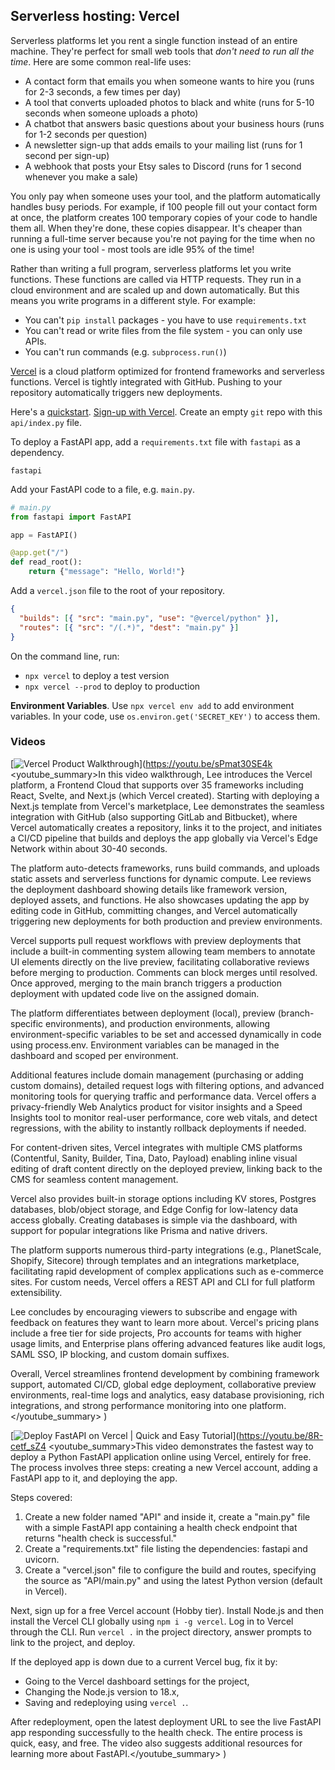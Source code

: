 ## Serverless hosting: Vercel

<!--

Why Vercel? I evaluated from https://survey.stackoverflow.co/2024/technology#2-cloud-platforms

- AWS, Azure, Google Cloud are too complex for beginners
- Cloudflare (next most popular, widely admired) Python support is in beta
- Hetzner (most admired), Supabase (next most admired) do not have a serverless platform
- Fly.io (next most admired) does not have a free tier
- Heroku (used in previous terms) is the least admired
- Vercel is both popular, admired, growing, has a free plan, and a simple API

-->

Serverless platforms let you rent a single function instead of an entire machine. They're perfect for small web tools that _don't need to run all the time_. Here are some common real-life uses:

- A contact form that emails you when someone wants to hire you (runs for 2-3 seconds, a few times per day)
- A tool that converts uploaded photos to black and white (runs for 5-10 seconds when someone uploads a photo)
- A chatbot that answers basic questions about your business hours (runs for 1-2 seconds per question)
- A newsletter sign-up that adds emails to your mailing list (runs for 1 second per sign-up)
- A webhook that posts your Etsy sales to Discord (runs for 1 second whenever you make a sale)

You only pay when someone uses your tool, and the platform automatically handles busy periods. For example, if 100 people fill out your contact form at once, the platform creates 100 temporary copies of your code to handle them all. When they're done, these copies disappear. It's cheaper than running a full-time server because you're not paying for the time when no one is using your tool - most tools are idle 95% of the time!

Rather than writing a full program, serverless platforms let you write functions. These functions are called via HTTP requests. They run in a cloud environment and are scaled up and down automatically. But this means you write programs in a different style. For example:

- You can't `pip install` packages - you have to use `requirements.txt`
- You can't read or write files from the file system - you can only use APIs.
- You can't run commands (e.g. `subprocess.run()`)

[Vercel](https://vercel.com/) is a cloud platform optimized for frontend frameworks and serverless functions. Vercel is tightly integrated with GitHub. Pushing to your repository automatically triggers new deployments.

Here's a [quickstart](https://vercel.com/docs/functions/runtimes/python). [Sign-up with Vercel](https://vercel.com/signup). Create an empty `git` repo with this `api/index.py` file.

To deploy a FastAPI app, add a `requirements.txt` file with `fastapi` as a dependency.

```text
fastapi
```

Add your FastAPI code to a file, e.g. `main.py`.

```python
# main.py
from fastapi import FastAPI

app = FastAPI()

@app.get("/")
def read_root():
    return {"message": "Hello, World!"}
```

Add a `vercel.json` file to the root of your repository.

```json
{
  "builds": [{ "src": "main.py", "use": "@vercel/python" }],
  "routes": [{ "src": "/(.*)", "dest": "main.py" }]
}
```

On the command line, run:

- `npx vercel` to deploy a test version
- `npx vercel --prod` to deploy to production

**Environment Variables**. Use `npx vercel env add` to add environment variables. In your code, use `os.environ.get('SECRET_KEY')` to access them.

### Videos

[![Vercel Product Walkthrough](https://i.ytimg.com/vi_webp/sPmat30SE4k/sddefault.webp)](https://youtu.be/sPmat30SE4k
<youtube_summary>In this video walkthrough, Lee introduces the Vercel platform, a Frontend Cloud that supports over 35 frameworks including React, Svelte, and Next.js (which Vercel created). Starting with deploying a Next.js template from Vercel's marketplace, Lee demonstrates the seamless integration with GitHub (also supporting GitLab and Bitbucket), where Vercel automatically creates a repository, links it to the project, and initiates a CI/CD pipeline that builds and deploys the app globally via Vercel's Edge Network within about 30-40 seconds.

The platform auto-detects frameworks, runs build commands, and uploads static assets and serverless functions for dynamic compute. Lee reviews the deployment dashboard showing details like framework version, deployed assets, and functions. He also showcases updating the app by editing code in GitHub, committing changes, and Vercel automatically triggering new deployments for both production and preview environments.

Vercel supports pull request workflows with preview deployments that include a built-in commenting system allowing team members to annotate UI elements directly on the live preview, facilitating collaborative reviews before merging to production. Comments can block merges until resolved. Once approved, merging to the main branch triggers a production deployment with updated code live on the assigned domain.

The platform differentiates between deployment (local), preview (branch-specific environments), and production environments, allowing environment-specific variables to be set and accessed dynamically in code using process.env. Environment variables can be managed in the dashboard and scoped per environment.

Additional features include domain management (purchasing or adding custom domains), detailed request logs with filtering options, and advanced monitoring tools for querying traffic and performance data. Vercel offers a privacy-friendly Web Analytics product for visitor insights and a Speed Insights tool to monitor real-user performance, core web vitals, and detect regressions, with the ability to instantly rollback deployments if needed.

For content-driven sites, Vercel integrates with multiple CMS platforms (Contentful, Sanity, Builder, Tina, Dato, Payload) enabling inline visual editing of draft content directly on the deployed preview, linking back to the CMS for seamless content management.

Vercel also provides built-in storage options including KV stores, Postgres databases, blob/object storage, and Edge Config for low-latency data access globally. Creating databases is simple via the dashboard, with support for popular integrations like Prisma and native drivers.

The platform supports numerous third-party integrations (e.g., PlanetScale, Shopify, Sitecore) through templates and an integrations marketplace, facilitating rapid development of complex applications such as e-commerce sites. For custom needs, Vercel offers a REST API and CLI for full platform extensibility.

Lee concludes by encouraging viewers to subscribe and engage with feedback on features they want to learn more about. Vercel's pricing plans include a free tier for side projects, Pro accounts for teams with higher usage limits, and Enterprise plans offering advanced features like audit logs, SAML SSO, IP blocking, and custom domain suffixes.

Overall, Vercel streamlines frontend development by combining framework support, automated CI/CD, global edge deployment, collaborative preview environments, real-time logs and analytics, easy database provisioning, rich integrations, and strong performance monitoring into one platform.</youtube_summary>
)

[![Deploy FastAPI on Vercel | Quick and Easy Tutorial](https://i.ytimg.com/vi_webp/8R-cetf_sZ4/sddefault.webp)](https://youtu.be/8R-cetf_sZ4
<youtube_summary>This video demonstrates the fastest way to deploy a Python FastAPI application online using Vercel, entirely for free. The process involves three steps: creating a new Vercel account, adding a FastAPI app to it, and deploying the app.

Steps covered:
1. Create a new folder named "API" and inside it, create a "main.py" file with a simple FastAPI app containing a health check endpoint that returns "health check is successful."
2. Create a "requirements.txt" file listing the dependencies: fastapi and uvicorn.
3. Create a "vercel.json" file to configure the build and routes, specifying the source as "API/main.py" and using the latest Python version (default in Vercel).

Next, sign up for a free Vercel account (Hobby tier). Install Node.js and then install the Vercel CLI globally using `npm i -g vercel`. Log in to Vercel through the CLI. Run `vercel .` in the project directory, answer prompts to link to the project, and deploy.

If the deployed app is down due to a current Vercel bug, fix it by:
- Going to the Vercel dashboard settings for the project,
- Changing the Node.js version to 18.x,
- Saving and redeploying using `vercel .`.

After redeployment, open the latest deployment URL to see the live FastAPI app responding successfully to the health check. The entire process is quick, easy, and free. The video also suggests additional resources for learning more about FastAPI.</youtube_summary>
)
